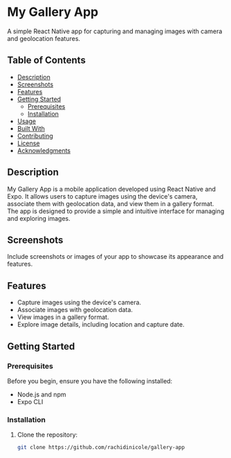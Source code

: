 # My Gallery App

A simple React Native app for capturing and managing images with camera and geolocation features.

## Table of Contents

- [Description](#description)
- [Screenshots](#screenshots)
- [Features](#features)
- [Getting Started](#getting-started)
  - [Prerequisites](#prerequisites)
  - [Installation](#installation)
- [Usage](#usage)
- [Built With](#built-with)
- [Contributing](#contributing)
- [License](#license)
- [Acknowledgments](#acknowledgments)

## Description

My Gallery App is a mobile application developed using React Native and Expo. It allows users to capture images using the device's camera, associate them with geolocation data, and view them in a gallery format. The app is designed to provide a simple and intuitive interface for managing and exploring images.

## Screenshots

Include screenshots or images of your app to showcase its appearance and features.

## Features

- Capture images using the device's camera.
- Associate images with geolocation data.
- View images in a gallery format.
- Explore image details, including location and capture date.

## Getting Started

### Prerequisites

Before you begin, ensure you have the following installed:

- Node.js and npm
- Expo CLI

### Installation

1. Clone the repository:

   ```bash
   git clone https://github.com/rachidinicole/gallery-app
   ```
